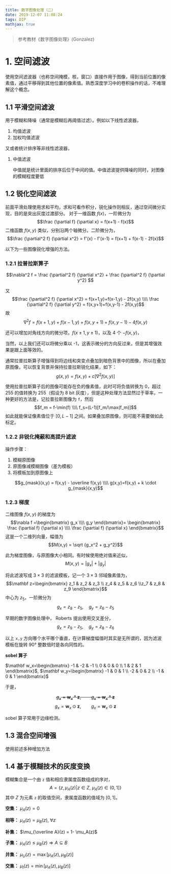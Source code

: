 ```yaml
---
title: 数字图像处理（二）
date: 2019-12-07 11:08:24
tags: DIP
mathjax: true
---
```


> 参考教材《数字图像处理》(Gonzalez)

# 1. 空间滤波
使用空间滤波器（也称空间掩模，核，窗口）直接作用于图像，得到当前位置的像素值，通过平移得到其他位置的像素值。熟悉深度学习中的卷积操作的话，不难理解这个概念。
## 1.1 平滑空间滤波
用于模糊和降噪（通常是模糊后再阈值过滤）。例如以下线性滤波器，
1. 均值滤波
2. 加权均值滤波

又或者统计排序等非线性滤波器，
1. 中值滤波
   
   中值就是统计里面的排序后位于中间的值。中值滤波提供降噪的同时，对图像的模糊程度要低

## 1.2 锐化空间滤波
前面平滑处理使用求和平均，求和可看作积分，锐化操作则相反，通过空间微分实现，目的是突出灰度过渡部分。
对于一维函数 $f(x)$，一阶微分为
$$\frac {\partial f} {\partial x} = f(x+1) - f(x)$$
二维函数 $f(x,y)$ 类似，分别沿两个轴微分。二阶微分为，
$$\frac {\partial^2 f} {\partial x^2} = f'(x) - f'(x-1) = f(x+1) + f(x-1) - 2f(x)$$

以下为一些图像锐化增强的方法。
### 1.2.1 拉普拉斯算子
$$\nabla^2 f = \frac {\partial^2 f} {\partial x^2} + \frac {\partial^2 f} {\partial y^2} $$

又
$$\frac {\partial^2 f} {\partial x^2} = f(x+1,y)+f(x-1,y) - 2f(x,y)
\\\\ \frac {\partial^2 f} {\partial y^2} = f(x,y+1)+f(x,y-1) - 2f(x,y)$$
故
$$\nabla^2 f = f(x+1,y)+f(x-1,y)+f(x,y+1)+f(x,y-1)-4f(x,y)$$

还可以增加对角线方向的微分项，$f(x \pm 1,y \pm 1)$，以及 4 个 $-f(x,y)$，

当然，以上我们还可以将微分乘以 -1，这表示微分的方向反过来，但是其增强效果是跟上面等效的。

通常拉普拉斯算子增强得到将边线和突变点叠加到暗色背景中的图像，所以在叠加原图像，可以恢复背景并保持拉普拉斯锐化结果，如下：
$$g(x,y)=f(x,y)+c\left[ \nabla^2 f(x,y) \right]$$

使用拉普拉斯算子后的图像可能存在负的像素值，此时可将负值转换为 0，超过 255 的值转换为 255（假设为 8 bit 灰度），但是这种处理方法显然过于草率，一种更好的方法是，记拉普拉斯图像为 `f`，然后
$$f_m = f-\min(f)
\\\\ f_s=(L-1)[f_m/\max(f_m)]$$
如此就能保证像素值位于 $[0,L-1]$ 之间。如果叠加原图像，则可能不需要做如此标定。


### 1.2.2 非锐化掩蔽和高提升滤波
操作步骤：
1. 模糊原图像
2. 原图像减模糊图像（差为模板）
3. 将模板加到原图像上
   
$$g_{mask}(x,y) = f(x,y) - \overline f(x,y)
\\\\ g(x,y)=f(x,y) + k \cdot g_{mask}(x,y)$$

### 1.2.3 梯度
二维图像 $f(x,y)$ 的梯度为
$$\nabla f =\begin{bmatrix} g_x \\\\ g_y \end{bmatrix}= \begin{bmatrix} \frac {\partial f} {\partial x} \\\\ \frac {\partial f} {\partial x} \end{bmatrix}$$
这是一个二维列向量，幅值为
$$M(x,y) = \sqrt {g_x^2 + g_y^2}$$

此为梯度图像，与原图像大小相同。有时候使用绝对值来近似，
$$M(x,y)=|g_x|+|g_y|$$

将此滤波写成 $3 \times 3$ 的滤波模板，记一个 $3 \times 3$ 邻域像素值为，
$$\mathbf z=\begin{bmatrix} z_1 & z_2 & z_3 \\ z_4 & z_5 & z_6 \\z_7 & z_8 & z_9 \end{bmatrix}$$
中心为 $z_5$，一阶微分为
$$g_x=z_8-z_5, \quad g_y = z_6-z_5$$

早期的数字图像处理中， Roberts 提出使用交叉差分，
$$g_x=z_9- z_5, \quad g_y = z_8-z_6$$

以上 `x,y` 方向哪个水平哪个垂直，在计算梯度幅值时其实是无所谓的，因为滤波模板在旋转 90° 整数倍时是各向同性的。

__sobel 算子__

$\mathbf w_x=\begin{bmatrix} -1 & -2 & -1 \\ 0 & 0 & 0 \\ 1 & 2 & 1 \end{bmatrix}$,  $\mathbf w_y=\begin{bmatrix} -1 & 0 & 1 \\ -2 & 0 & 2 \\ -1 & 0 & 1 \end{bmatrix}$

于是，

~~$$g_x = \mathbf w_x \ast \mathbf z, \qquad g_x = \mathbf w_x \ast \mathbf z$$~~
$$g_x = \mathbf w_x \odot \mathbf z, \qquad g_x = \mathbf w_x \odot \mathbf z$$

sobel 算子常用于边缘检测。

## 1.3 混合空间增强
使用前述多种增加方法

## 1.4 基于模糊技术的灰度变换

模糊集合是一个由 `z` 值和相应隶属度函数组成的序对，
$$A = \{z, \mu_A(z)|z \in Z, \ \mu_A(z) \in (0,1]\}$$
其中 $Z$ 为元素 `z` 的取值空间，隶属度函数的值域为 $[0,1]$。

__空集：__ $\mu_A(z) = 0$

__相等：__ $\mu_A(z) = \mu_B(z), \ \forall z$

__补集：__ $\mu_{\overline A}(z) = 1- \mu_A(z)$

__子集：__ $\mu_A(z) \le \mu_B(z) \Rightarrow A \subseteq B$

__并集：__ $\mu_U(z)=\max [\mu_A(z), \mu_B(z)]$

__交集：__ $\mu_I(z) = \min [\mu_A(z), \mu_B(z)]$

